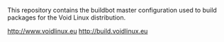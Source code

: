 This repository contains the buildbot master configuration used to build
packages for the Void Linux distribution.

http://www.voidlinux.eu
http://build.voidlinux.eu
